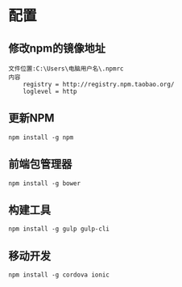 # 配置

## 修改npm的镜像地址

    文件位置:C:\Users\电脑用户名\.npmrc
    内容
        registry = http://registry.npm.taobao.org/
        loglevel = http

## 更新NPM
`npm install -g npm`

## 前端包管理器
`npm install -g bower`

## 构建工具
`npm install -g gulp gulp-cli`

## 移动开发
`npm install -g cordova ionic`
